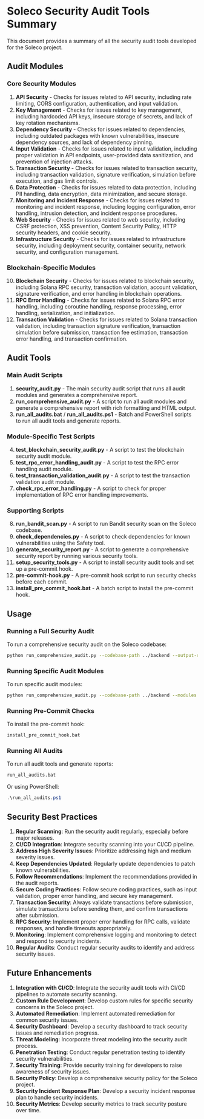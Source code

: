 # Soleco Security Audit Tools Summary

This document provides a summary of all the security audit tools developed for the Soleco project.

## Audit Modules

### Core Security Modules
1. **API Security** - Checks for issues related to API security, including rate limiting, CORS configuration, authentication, and input validation.
2. **Key Management** - Checks for issues related to key management, including hardcoded API keys, insecure storage of secrets, and lack of key rotation mechanisms.
3. **Dependency Security** - Checks for issues related to dependencies, including outdated packages with known vulnerabilities, insecure dependency sources, and lack of dependency pinning.
4. **Input Validation** - Checks for issues related to input validation, including proper validation in API endpoints, user-provided data sanitization, and prevention of injection attacks.
5. **Transaction Security** - Checks for issues related to transaction security, including transaction validation, signature verification, simulation before execution, and gas limit controls.
6. **Data Protection** - Checks for issues related to data protection, including PII handling, data encryption, data minimization, and secure storage.
7. **Monitoring and Incident Response** - Checks for issues related to monitoring and incident response, including logging configuration, error handling, intrusion detection, and incident response procedures.
8. **Web Security** - Checks for issues related to web security, including CSRF protection, XSS prevention, Content Security Policy, HTTP security headers, and cookie security.
9. **Infrastructure Security** - Checks for issues related to infrastructure security, including deployment security, container security, network security, and configuration management.

### Blockchain-Specific Modules
10. **Blockchain Security** - Checks for issues related to blockchain security, including Solana RPC security, transaction validation, account validation, signature verification, and error handling in blockchain operations.
11. **RPC Error Handling** - Checks for issues related to Solana RPC error handling, including coroutine handling, response processing, error handling, serialization, and initialization.
12. **Transaction Validation** - Checks for issues related to Solana transaction validation, including transaction signature verification, transaction simulation before submission, transaction fee estimation, transaction error handling, and transaction confirmation.

## Audit Tools

### Main Audit Scripts
1. **security_audit.py** - The main security audit script that runs all audit modules and generates a comprehensive report.
2. **run_comprehensive_audit.py** - A script to run all audit modules and generate a comprehensive report with rich formatting and HTML output.
3. **run_all_audits.bat** / **run_all_audits.ps1** - Batch and PowerShell scripts to run all audit tools and generate reports.

### Module-Specific Test Scripts
4. **test_blockchain_security_audit.py** - A script to test the blockchain security audit module.
5. **test_rpc_error_handling_audit.py** - A script to test the RPC error handling audit module.
6. **test_transaction_validation_audit.py** - A script to test the transaction validation audit module.
7. **check_rpc_error_handling.py** - A script to check for proper implementation of RPC error handling improvements.

### Supporting Scripts
8. **run_bandit_scan.py** - A script to run Bandit security scan on the Soleco codebase.
9. **check_dependencies.py** - A script to check dependencies for known vulnerabilities using the Safety tool.
10. **generate_security_report.py** - A script to generate a comprehensive security report by running various security tools.
11. **setup_security_tools.py** - A script to install security audit tools and set up a pre-commit hook.
12. **pre-commit-hook.py** - A pre-commit hook script to run security checks before each commit.
13. **install_pre_commit_hook.bat** - A batch script to install the pre-commit hook.

## Usage

### Running a Full Security Audit

To run a comprehensive security audit on the Soleco codebase:

```bash
python run_comprehensive_audit.py --codebase-path ../backend --output-report comprehensive_audit_report.json --html --verbose
```

### Running Specific Audit Modules

To run specific audit modules:

```bash
python run_comprehensive_audit.py --codebase-path ../backend --modules blockchain_security rpc_error_handling transaction_validation
```

### Running Pre-Commit Checks

To install the pre-commit hook:

```bash
install_pre_commit_hook.bat
```

### Running All Audits

To run all audit tools and generate reports:

```bash
run_all_audits.bat
```

Or using PowerShell:

```powershell
.\run_all_audits.ps1
```

## Security Best Practices

1. **Regular Scanning**: Run the security audit regularly, especially before major releases.
2. **CI/CD Integration**: Integrate security scanning into your CI/CD pipeline.
3. **Address High Severity Issues**: Prioritize addressing high and medium severity issues.
4. **Keep Dependencies Updated**: Regularly update dependencies to patch known vulnerabilities.
5. **Follow Recommendations**: Implement the recommendations provided in the audit reports.
6. **Secure Coding Practices**: Follow secure coding practices, such as input validation, proper error handling, and secure key management.
7. **Transaction Security**: Always validate transactions before submission, simulate transactions before sending them, and confirm transactions after submission.
8. **RPC Security**: Implement proper error handling for RPC calls, validate responses, and handle timeouts appropriately.
9. **Monitoring**: Implement comprehensive logging and monitoring to detect and respond to security incidents.
10. **Regular Audits**: Conduct regular security audits to identify and address security issues.

## Future Enhancements

1. **Integration with CI/CD**: Integrate the security audit tools with CI/CD pipelines to automate security scanning.
2. **Custom Rule Development**: Develop custom rules for specific security concerns in the Soleco project.
3. **Automated Remediation**: Implement automated remediation for common security issues.
4. **Security Dashboard**: Develop a security dashboard to track security issues and remediation progress.
5. **Threat Modeling**: Incorporate threat modeling into the security audit process.
6. **Penetration Testing**: Conduct regular penetration testing to identify security vulnerabilities.
7. **Security Training**: Provide security training for developers to raise awareness of security issues.
8. **Security Policy**: Develop a comprehensive security policy for the Soleco project.
9. **Security Incident Response Plan**: Develop a security incident response plan to handle security incidents.
10. **Security Metrics**: Develop security metrics to track security posture over time.
